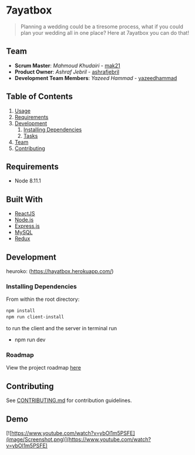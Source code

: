 # 7ayatbox

> Planning a wedding could be a tiresome process, what if you could plan your wedding all in one place? Here at 7ayatbox you can do that!

## Team

- **Scrum Master**: _Mahmoud Khudairi_ - [mak21](https://github.com/mak21)
- **Product Owner**: _Ashraf Jebril_ - [ashrafjebril](https://github.com/ashrafJebril)
- **Development Team Members**: _Yazeed Hammad_ - [yazeedhammad](https://github.com/yazeedhammad)

## Table of Contents

1. [Usage](#Usage)
1. [Requirements](#requirements)
1. [Development](#development)
   1. [Installing Dependencies](#installing-dependencies)
   1. [Tasks](#tasks)
1. [Team](#team)
1. [Contributing](#contributing)

## Requirements

- Node 8.11.1

## Built With

- [ReactJS](https://reactjs.org/docs/getting-started.html)
- [Node.js](https://nodejs.org/en/docs/)
- [Express.js](https://expressjs.com/en/api.html)
- [MySQL](https://dev.mysql.com/doc/)
- [Redux](https://redux.js.org/introduction/getting-started)

## Development

heuroko: (https://hayatbox.herokuapp.com/)

### Installing Dependencies

From within the root directory:

```sh
npm install
npm run client-install
```

to run the client and the server in terminal run

- npm run dev

### Roadmap

View the project roadmap [here](https://waffle.io/TheSmartZone/7ayatbox)

## Contributing

See [CONTRIBUTING.md](CONTRIBUTING.md) for contribution guidelines.

## Demo

[![https://www.youtube.com/watch?v=ybOl1m5PSFE](image/Screenshot.png)](https://www.youtube.com/watch?v=ybOl1m5PSFE)
